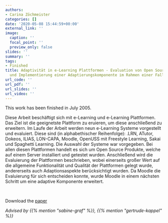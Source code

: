 ```yaml
---
authors:
- Carina Zöchmeister
categories: []
date: '2020-05-08 15:44:59+00:00'
external_link: ''
image:
  caption: ''
  focal_point: ''
  preview_only: false
slides: ''
summary: ''
tags:
- Finished
title: Adaptivität in e-Learning Plattformen - Evaluation von Open Source Produkten
  und Implementierung einer Adaptierungskomponente im Rahmen einer Fallstudien
url_code: ''
url_pdf: ''
url_slides: ''
url_video: ''
---
```


This work has been finished in July 2005.

Diese Arbeit beschäftigt sich mit e-Learning und e-Learning Plattformen. Das Ziel ist die geeignetste Plattform zu eruieren, um diese anschließend zu erweitern. Im Laufe der Arbeit werden neun e-Learning Systeme vorgestellt und evaluiert. Diese sind (in alphabethischer Reihenfolge): .LRN, ATutor, Dokeos, ILIAS, LON-CAPA, Moodle, OpenUSS mit Freestyle Learning, Sakai und Spaghetti Learning. Die Auswahl der Systeme war vorgegeben. Bei allen diesen Plattformen handelt es sich um Open Source Produkte, welche auf einem Server installiert und getestet wurden. Anschließend wird die Evaluierung der Plattformen beschrieben, wobei einerseits großer Wert auf die allgemeine Funktionalität und Qualität der Plattformen gelegt wurde, andererseits auch Adaptionsaspekte berücksichtigt wurden. Da Moodle die Evaluierung für sich entscheiden konnte, wurde Moodle in einem nächsten Schritt um eine adaptive Komponente erweitert.

&nbsp;

 Download the [paper](https://www.big.tuwien.ac.at/app/uploads/2016/10/Zöchmeister_paper.pdf)

*Advised by {{% mention "sabine-graf" %}}, {{% mention "gertrude-kappel" %}}*